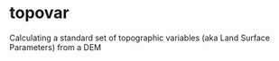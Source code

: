 # topovar
Calculating a standard set of topographic variables (aka Land Surface Parameters) from a DEM
